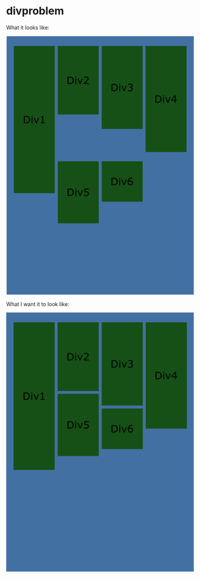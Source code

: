 # divproblem

What it looks like:

![alt text](https://raw.githubusercontent.com/OnionsTheCat/divproblem/master/img1.png)


What I want it to look like:

![alt text](https://raw.githubusercontent.com/OnionsTheCat/divproblem/master/img2.png)
